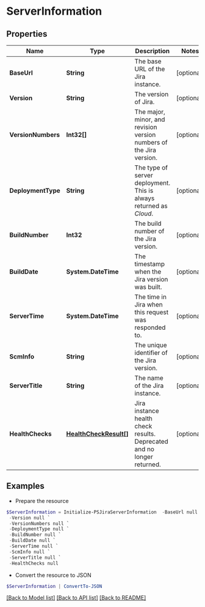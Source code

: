 # ServerInformation
## Properties

Name | Type | Description | Notes
------------ | ------------- | ------------- | -------------
**BaseUrl** | **String** | The base URL of the Jira instance. | [optional] 
**Version** | **String** | The version of Jira. | [optional] 
**VersionNumbers** | **Int32[]** | The major, minor, and revision version numbers of the Jira version. | [optional] 
**DeploymentType** | **String** | The type of server deployment. This is always returned as *Cloud*. | [optional] 
**BuildNumber** | **Int32** | The build number of the Jira version. | [optional] 
**BuildDate** | **System.DateTime** | The timestamp when the Jira version was built. | [optional] 
**ServerTime** | **System.DateTime** | The time in Jira when this request was responded to. | [optional] 
**ScmInfo** | **String** | The unique identifier of the Jira version. | [optional] 
**ServerTitle** | **String** | The name of the Jira instance. | [optional] 
**HealthChecks** | [**HealthCheckResult[]**](HealthCheckResult.md) | Jira instance health check results. Deprecated and no longer returned. | [optional] 

## Examples

- Prepare the resource
```powershell
$ServerInformation = Initialize-PSJiraServerInformation  -BaseUrl null `
 -Version null `
 -VersionNumbers null `
 -DeploymentType null `
 -BuildNumber null `
 -BuildDate null `
 -ServerTime null `
 -ScmInfo null `
 -ServerTitle null `
 -HealthChecks null
```

- Convert the resource to JSON
```powershell
$ServerInformation | ConvertTo-JSON
```

[[Back to Model list]](../README.md#documentation-for-models) [[Back to API list]](../README.md#documentation-for-api-endpoints) [[Back to README]](../README.md)

